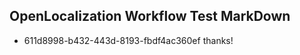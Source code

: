 ## OpenLocalization Workflow Test MarkDown
* 611d8998-b432-443d-8193-fbdf4ac360ef thanks!

<!--HONumber=Aug16_HO1-->


